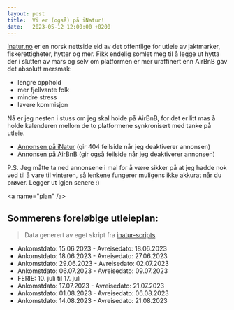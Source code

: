 ```yaml
---
layout: post
title:  Vi er (også) på iNatur!
date:   2023-05-12 12:00:00 +0200
---
```


[Inatur.no](https://inatur.no) er en norsk nettside eid av det offentlige for utleie 
av jaktmarker, fiskerettigheter, hytter og mer. Fikk endelig somlet meg til å legge ut
hytta der i slutten av mars og selv om platformen er mer uraffinert enn AirBnB gav det 
absolutt mersmak: 
- lengre opphold
- mer fjellvante folk
- mindre stress
- lavere kommisjon

Nå er jeg nesten i stuss om jeg skal holde på AirBnB, for det er litt mas å holde kalenderen
mellom de to platformene synkronisert med tanke på utleie.

- [Annonsen på iNatur][inatur_url] (gir 404 feilside når jeg deaktiverer annonsen)
- [Annonsen på AirBnB][airbnb_url] (gir også feilside når jeg deaktiverer annonsen)

P.S. Jeg måtte ta ned annonsene i mai for å være sikker på at jeg hadde nok ved til å vare 
til vinteren, så lenkene fungerer muligens ikke akkurat når du prøver. Legger ut igjen senere :)

<a name="plan" /a>
## Sommerens foreløbige utleieplan:
> Data generert av eget skript fra [inatur-scripts](https://github.com/fatso83/inatur-scripts)

- Ankomstdato: 15.06.2023 - Avreisedato: 18.06.2023
- Ankomstdato: 18.06.2023 - Avreisedato: 27.06.2023
- Ankomstdato: 29.06.2023 - Avreisedato: 02.07.2023
- Ankomstdato: 06.07.2023 - Avreisedato: 09.07.2023
- FERIE: 10. juli til 17. juli
- Ankomstdato: 17.07.2023 - Avreisedato: 21.07.2023
- Ankomstdato: 01.08.2023 - Avreisedato: 06.08.2023
- Ankomstdato: 14.08.2023 - Avreisedato: 21.08.2023


[airbnb_url]: https://airbnb.no/rooms/18731440
[inatur_url]: https://www.inatur.no/hytte/63ee3bc2d0440d29d6c7ef45/hytte-med-enestaende-beliggenhet-i-eggedalsfjella-fiskevann-og-skiloyper
